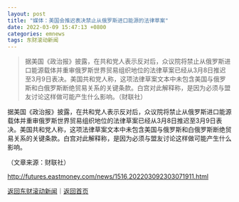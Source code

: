 ```yaml
---
layout: post
title: "媒体：美国会推迟表决禁止从俄罗斯进口能源的法律草案"
date: 2022-03-09 15:47:13 +0800
categories: emnews
tags: 东财滚动新闻
---
```

> 据美国《政治报》披露，在共和党人表示反对后，众议院将禁止从俄罗斯进口能源载体并重审俄罗斯世界贸易组织地位的法律草案已经从3月8日推迟至3月9日表决。美国共和党人称，这项法律草案文本中未包含美国与俄罗斯和白俄罗斯断绝贸易关系的关键条款。白宫对此解释称，是因为必须与盟友讨论这样做可能产生什么影响。（财联社）

<p>据美国《政治报》披露，在共和党人表示反对后，众议院将禁止从俄罗斯进口能源载体并重审俄罗斯世界贸易组织地位的法律草案已经从3月8日推迟至3月9日表决。美国共和党人称，这项法律草案文本中未包含美国与俄罗斯和白俄罗斯断绝贸易关系的关键条款。白宫对此解释称，是因为必须与盟友讨论这样做可能产生什么影响。</p><p class="em_media">（文章来源：财联社）</p>

<http://futures.eastmoney.com/news/1516,202203092303071911.html>

[返回东财滚动新闻](//finews.withounder.com/emnews/)｜[返回首页](//finews.withounder.com/)